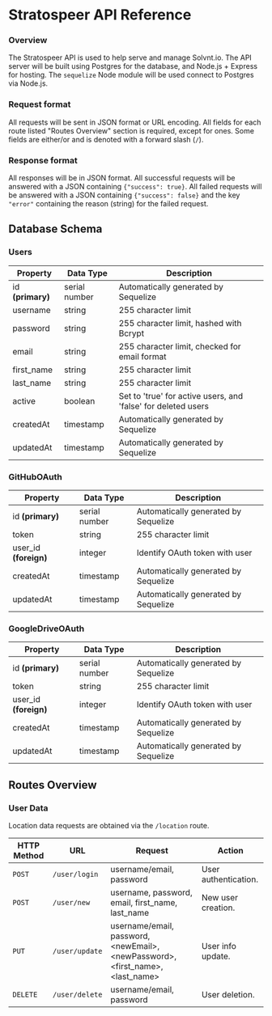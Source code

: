 # Stratospeer API Reference

### Overview

The Stratospeer API is used to help serve and manage Solvnt.io. The API server will be built using Postgres for the database, and Node.js + Express for hosting. The `sequelize` Node module will be used connect to Postgres via Node.js. 

### Request format

All requests will be sent in JSON format or URL encoding. All fields for each route listed "Routes Overview" section is required, except for <optional> ones. Some fields are either/or and is denoted with a forward slash (`/`).

### Response format

All responses will be in JSON format. All successful requests will be answered with a JSON containing `{"success": true}`. All failed requests will be answered with a JSON containing `{"success": false}` and the key `"error"` containing the reason (string) for the failed request.

## Database Schema

### Users

| **Property** | **Data Type** | **Description** |
|---|---|---|
| id **(primary)** | serial number | Automatically generated by Sequelize |
| username | string |  255 character limit |
| password | string | 255 character limit, hashed with Bcrypt |
| email | string | 255 character limit, checked for email format |
| first_name | string | 255 character limit |
| last_name | string | 255 character limit |
| active | boolean | Set to 'true' for active users, and 'false' for deleted users |
| createdAt | timestamp | Automatically generated by Sequelize |
| updatedAt | timestamp | Automatically generated by Sequelize |

### GitHubOAuth

| **Property** | **Data Type** | **Description** |
|---|---|---|
| id **(primary)** | serial number | Automatically generated by Sequelize |
| token | string | 255 character limit |
| user_id **(foreign)** | integer | Identify OAuth token with user |
| createdAt | timestamp | Automatically generated by Sequelize |
| updatedAt | timestamp | Automatically generated by Sequelize |

### GoogleDriveOAuth

| **Property** | **Data Type** | **Description** |
|---|---|---|
| id **(primary)** | serial number | Automatically generated by Sequelize |
| token | string | 255 character limit |
| user_id **(foreign)** | integer | Identify OAuth token with user |
| createdAt | timestamp | Automatically generated by Sequelize |
| updatedAt | timestamp | Automatically generated by Sequelize |

## Routes Overview

### User Data

Location data requests are obtained via the `/location` route.

| **HTTP Method** | **URL** | **Request** | **Action** |
|---|---|---|---|
| `POST` | `/user/login` | username/email, password | User authentication. |
| `POST` | `/user/new` | username, password, email, first\_name, last\_name | New user creation. |
| `PUT` | `/user/update` | username/email, password, \<newEmail\>, \<newPassword\>, \<first\_name\>, \<last\_name\> | User info update. |
| `DELETE` | `/user/delete` | username/email, password | User deletion. |
